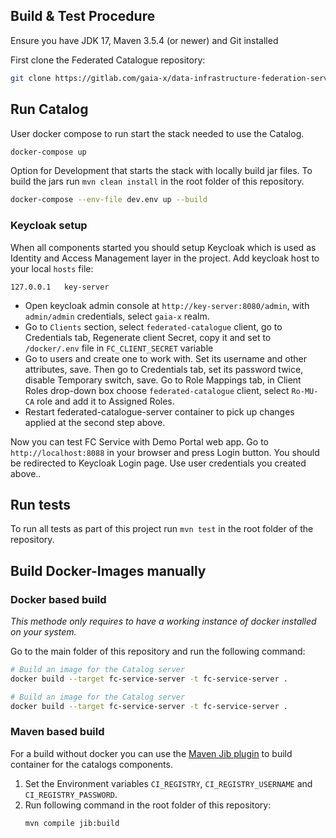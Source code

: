 ## Build & Test Procedure

Ensure you have JDK 17, Maven 3.5.4 (or newer) and Git installed

First clone the Federated Catalogue repository:

``` sh
git clone https://gitlab.com/gaia-x/data-infrastructure-federation-services/cat/fc-service.git
```

## Run Catalog
User docker compose to run start the stack needed to use the Catalog.
 
``` sh
docker-compose up
```
Option for Development that starts the stack with locally build jar files. To build the jars run
`mvn clean install` in the root folder of this repository.
```sh
docker-compose --env-file dev.env up --build
```
### Keycloak setup

When all components started you should setup Keycloak which is used as Identity and Access Management layer in the project. Add keycloak host to your local `hosts` file:

```
127.0.0.1	key-server
```

- Open keycloak admin console at `http://key-server:8080/admin`, with `admin/admin` credentials, select `gaia-x` realm. 
- Go to `Clients` section, select `federated-catalogue` client, go to Credentials tab, Regenerate client Secret, copy it and set to `/docker/.env` file in `FC_CLIENT_SECRET` variable
- Go to users and create one to work with. Set its username and other attributes, save. Then go to Credentials tab, set its password twice, disable Temporary switch, save. Go to Role Mappings tab, in Client Roles drop-down box choose `federated-catalogue` client, select `Ro-MU-CA` role and add it to Assigned Roles.
- Restart federated-catalogue-server container to pick up changes applied at the second step above.

Now you can test FC Service with Demo Portal web app. Go to `http://localhost:8088` in your browser and press Login button. You should be redirected to Keycloak Login page. Use  user credentials you created above..

## Run tests
To run all tests as part of this project run `mvn test` in the root folder of the repository.


## Build Docker-Images manually

### Docker based build 
*This methode only requires to have a working instance of docker installed on your system.*

Go to the main folder of this repository and run the following command:
```sh
# Build an image for the Catalog server 
docker build --target fc-service-server -t fc-service-server . 

# Build an image for the Catalog server 
docker build --target fc-service-server -t fc-service-server . 
```
### Maven based build
For a build without docker you can use the [Maven Jib plugin](https://github.com/GoogleContainerTools/jib) to build container for the catalogs components. 

1. Set the Environment variables  `CI_REGISTRY`, `CI_REGISTRY_USERNAME` and `CI_REGISTRY_PASSWORD`.
2. Run following command in the root folder of this repository:
    ```sh
    mvn compile jib:build
    ```